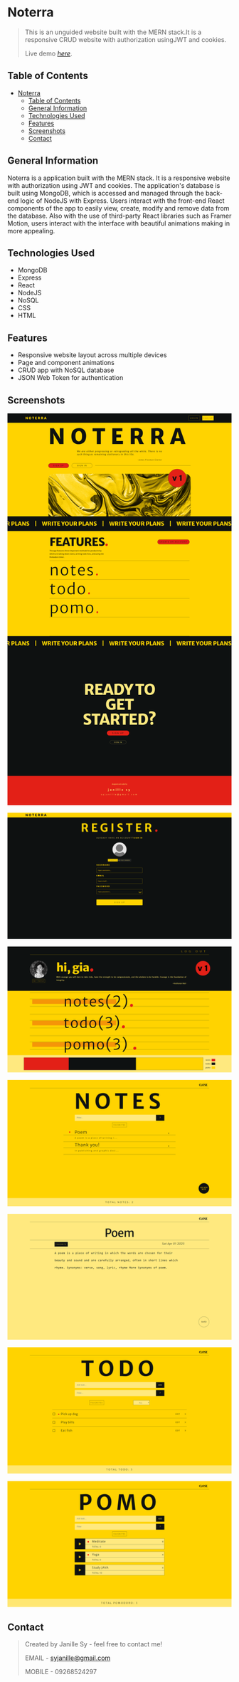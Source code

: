 # Noterra

> This is an unguided website built with the MERN stack.It is a responsive CRUD website with authorization usingJWT and cookies.
>
> Live demo [_here_](https://archstud.netlify.app/).

## Table of Contents

- [Noterra](#noterra)
  - [Table of Contents](#table-of-contents)
  - [General Information](#general-information)
  - [Technologies Used](#technologies-used)
  - [Features](#features)
  - [Screenshots](#screenshots)
  - [Contact](#contact)

## General Information

Noterra is a application built with the MERN stack. It is a responsive website with authorization using JWT and cookies. The application's database is built using MongoDB, which is accessed and managed through the back-end logic of NodeJS with Express. Users interact with the front-end React components of the app to easily view, create, modify and remove data from the database. Also with the use of third-party React libraries such as Framer Motion, users interact with the interface with beautiful animations making in more appealing.

## Technologies Used

- MongoDB
- Express
- React
- NodeJS
- NoSQL
- CSS
- HTML

## Features

- Responsive website layout across multiple devices
- Page and component animations
- CRUD app with NoSQL database
- JSON Web Token for authentication

## Screenshots

![Example screenshot](./build/static/media/noterra/2.png)

![Example screenshot](./build/static/media/noterra/3.png)

![Example screenshot](./build/static/media/noterra/4.png)

![Example screenshot](./build/static/media/noterra/5.png)

![Example screenshot](./build/static/media/noterra/6.png)

![Example screenshot](./build/static/media/noterra/7.png)

![Example screenshot](./build/static/media/noterra/8.png)

## Contact

> Created by Janille Sy - feel free to contact me!
>
> EMAIL - syjanille@gmail.com
>
> MOBILE - 09268524297
